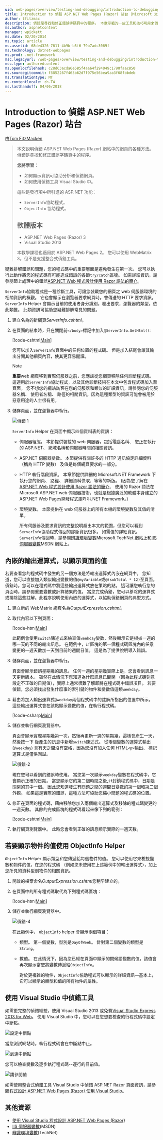 ```yaml
---
uid: web-pages/overview/testing-and-debugging/introduction-to-debugging
title: Introduction to 偵錯 ASP.NET Web Pages (Razor) 站台 |Microsoft 文件
author: tfitzmac
description: 偵錯是尋找和修正錯誤字碼頁中的程序。 本章示範的一些工具和技巧可用來偵錯並 analyz...
ms.author: aspnetcontent
manager: wpickett
ms.date: 02/20/2014
ms.topic: article
ms.assetid: 68de4326-7611-4b9b-b5f6-79b7adc3069f
ms.technology: dotnet-webpages
ms.prod: .net-framework
msc.legacyurl: /web-pages/overview/testing-and-debugging/introduction-to-debugging
msc.type: authoredcontent
ms.openlocfilehash: c28d63acda6e585f4aa64f294049c1790faac850
ms.sourcegitcommit: f8852267f463b62d7f975e56bea9aa3f68fbbdeb
ms.translationtype: MT
ms.contentlocale: zh-TW
ms.lasthandoff: 04/06/2018
---
```

<a name="introduction-to-debugging-aspnet-web-pages-razor-sites"></a>Introduction to 偵錯 ASP.NET Web Pages (Razor) 站台
====================
由[Tom FitzMacken](https://github.com/tfitzmac)

> 本文說明偵錯 ASP.NET Web Pages (Razor) 網站中的網頁的各種方法。 偵錯是尋找和修正錯誤字碼頁中的程序。
> 
> **您將學習：** 
> 
> - 如何顯示資訊可協助分析和偵錯網頁。
> - 如何使用偵錯工具 Visual Studio 中。
>   
> 
> 這些是發行項中所引進的 ASP.NET 功能：
> 
> - `ServerInfo`協助程式。
> - `ObjectInfo` 協助程式。
>   
> 
> ## <a name="software-versions"></a>軟體版本
> 
> 
> - ASP.NET Web Pages (Razor) 3
> - Visual Studio 2013
>   
> 
> 本教學課程也適用於 ASP.NET Web Pages 2。 您可以使用 WebMatrix 3，但不是支援整合式偵錯工具。


疑難排解錯誤和問題，您的程式碼中的重要層面是避免發生在第一次。 您可以執行此動作將您的程式碼有可能造成錯誤的各節`try/catch`區塊。 如需詳細資訊，請參閱節上處理中的錯誤[ASP.NET Web 程式設計使用 Razor 語法的簡介](https://go.microsoft.com/fwlink/?LinkId=202890)。

`ServerInfo`協助程式是一種診斷工具，可讓您裝載您的網頁之 web 伺服器環境的相關資訊的概觀。 它也會顯示在瀏覽器要求網頁時，會傳送的 HTTP 要求資訊。 `ServerInfo` Helper 會顯示目前的使用者身分識別，發出要求，瀏覽器的類型，依此類推。 此類資訊可協助您疑難排解常見的問題。

1. 建立名為的新網頁*ServerInfo.cshtml*。
2. 在頁面的結束時，只在關閉前`</body>`標記中加入`@ServerInfo.GetHtml()`:

    [!code-cshtml[Main](introduction-to-debugging/samples/sample1.cshtml)]

    您可以加入`ServerInfo`頁面中的任何位置的程式碼。 但是加入結尾會讓其輸出分開其他網頁內容，使其更容易閱讀。

    > [!NOTE] 
    > 
    > **重要**web 網頁移到實際伺服器之前，您應該從您網頁移除任何診斷程式碼。 這適用於`ServerInfo`協助程式，以及其他診斷技術在本文中包含程式碼加入至頁面。 您不想您的網站訪客在您的伺服器和類似的詳細資訊，請參閱您的伺服器名稱、 使用者名稱、 路徑的相關資訊，因為這種類型的資訊可能會被用於惡意用途的人士很有用。
3. 儲存頁面，並在瀏覽器中執行。

    ![偵錯 1](introduction-to-debugging/_static/image1.jpg)

    `ServerInfo` Helper 在頁面中顯示四個資料表的資訊：

   - 伺服器組態。 本節提供裝載的 web 伺服器，包括電腦名稱、 您正在執行的 ASP.NET、 網域名稱和伺服器時間的相關資訊。
   - ASP.NET 伺服器變數。 本節提供有關許多的 HTTP 通訊協定詳細資料 （稱為 HTTP 變數） 及值是每個網頁要求的一部分。
   - HTTP 執行階段資訊。 本章節提供詳細的 Microsoft.NET Framework 下執行您的網頁、 路徑、 詳細資料快取，等等的新版。 (因為您了解在[ASP.NET Web 程式設計使用 Razor 語法的簡介](https://go.microsoft.com/fwlink/?LinkId=202890)、 使用的 Razor 語法在 Microsoft ASP.NET web 伺服器技術，也就是根據廣泛的軟體本身建立的 ASP.NET Web Pages開發程式庫呼叫.NET Framework。）
   - 環境變數。 本節提供在 web 伺服器上的所有本機的環境變數及其值的清單。

     所有伺服器及要求資訊的完整說明超出本文的範圍，但您可以看到`ServerInfo`協助程式傳回的診斷資訊很多。 如需值的詳細資訊，`ServerInfo`傳回時，請參閱[辨識環境變數](https://technet.microsoft.com/library/dd560744(WS.10).aspx)Microsoft TechNet 網站上和[IIS 伺服器變數](https://msdn.microsoft.com/library/ms524602(VS.90).aspx)MSDN 網站上。

## <a name="embedding-output-expressions-to-display-page-values"></a>內嵌的輸出運算式，以顯示頁面的值

若要查看您的程式碼中發生的另一個方法是將輸出運算式內嵌在網頁中。 您知道，您可以直接加入類似輸出變數的值`@myVariable`或`@(subTotal * 12)`至頁面。 偵錯時，您可以在程式碼中將這些輸出運算式放在策略的點。 這可讓您執行您的頁面時，請參閱重要變數或計算結果的值。 當您完成偵錯，您可以移除的運算式或排除這些註解。此程序說明使用內嵌的運算式，以協助偵錯網頁的典型方式。

1. 建立新的 WebMatrix 網頁名為*OutputExpression.cshtml*。
2. 取代內容以下列頁面：

    [!code-html[Main](introduction-to-debugging/samples/sample2.html)]

    此範例會使用`switch`陳述式來檢查值`weekday`變數，然後顯示它是根據一週的哪一天的不同的輸出訊息。 在範例中，`if`區塊的第一個程式碼區塊內的任意變更的一週天數加一天到目前的週間日值。 這是為了提供說明導入錯誤。
3. 儲存頁面，並在瀏覽器中執行。

    頁面會顯示錯誤星期幾的訊息。 任何一週的星期幾實際上是，您會看到訊息一天更新版本。 雖然在此情況下您知道為什麼訊息已關閉 （因為此程式碼刻意設定不正確的日期值），實際上通常很難了解即將在程式碼中錯誤項目。 若要偵錯，您必須找出發生什麼事的索引鍵的物件和變數值這類`weekday`。
4. 藉由將加入輸出運算式`@weekday`兩個程式碼中的註解所指出的位置中所示。 這些輸出運算式會在該點顯示變數的值，在執行程式碼。

    [!code-csharp[Main](introduction-to-debugging/samples/sample3.cs?highlight=2-3,15-16)]
5. 儲存並執行網頁瀏覽器中。

    頁面會顯示實際星期幾第一次，然後再更新一週的星期幾，這樣會產生一天，然後按一下 從產生的訊息中新增`switch`陳述式。 從兩個變數的運算式輸出 (`@weekday`) 具有天之間沒有空格，因為您沒有加入任何 HTML`<p>`輸出、 標記運算式是僅供測試。

    ![偵錯-2](introduction-to-debugging/_static/image2.jpg)

    現在您可以看到的錯誤時使用。 當您第一次顯示`weekday`變數在程式碼中，它會顯示正確的日期。 當您顯示它的第二個時間之後,`if`封鎖程式碼中，日期是關閉的其中一個。 因此您知道發生有問題之間的週間日變數的第一個和第二個外觀。 如果這是實際的錯誤，這種方法可協助您縮小問題的程式碼的位置。
6. 修正在頁面的程式碼，藉由移除您加入兩個輸出運算式及移除的程式碼變更的一週天數。 其餘的完成區塊的程式碼看起來像下列的範例：

    [!code-cshtml[Main](introduction-to-debugging/samples/sample4.cshtml)]
7. 執行網頁瀏覽器中。 此時您會看到正確的訊息顯示實際的一週天數。

## <a name="using-the-objectinfo-helper-to-display-object-values"></a>若要顯示物件的值使用 ObjectInfo Helper

`ObjectInfo` Helper 顯示類型和您傳遞給每個物件的值。 您可以使用它來檢視變數和物件的值，在您的程式碼 （例如您未使用在上述範例中的輸出運算式），加上您所見的資料型別物件的相關資訊。

1. 開啟的檔案命名*OutputExpression.cshtml*您稍早建立的。
2. 在頁面中的所有程式碼取代為下列程式碼區塊：

    [!code-html[Main](introduction-to-debugging/samples/sample5.html)]
3. 儲存並執行網頁瀏覽器中。

    ![偵錯-4](introduction-to-debugging/_static/image3.jpg)

    在此範例中， `ObjectInfo` helper 會顯示兩個項目：

   - 類型。 第一個變數，型別是`DayOfWeek`。 針對第二個變數的類型是`String`。
   - 數值。 在此情況下，因為您已經在頁面中顯示的問候語變數的值，該值會再次顯示當您將變數傳遞給`ObjectInfo`。

     對於更複雜的物件，`ObjectInfo`協助程式可以顯示的詳細資訊&#8212;基本上，它可以顯示的類型和值的所有物件的屬性。

## <a name="using-debugging-tools-in-visual-studio"></a>使用 Visual Studio 中偵錯工具

如需更完整的偵錯經驗，使用 Visual Studio 2013 或免費[Visual Studio Express 2013 for Web](https://www.visualstudio.com/downloads/download-visual-studio-vs#d-2013-express)。 使用 Visual Studio 中，您可以在您想要檢查的行程式碼中設定中斷點。

![設定中斷點](introduction-to-debugging/_static/image1.png)

當您測試網站時，執行程式碼會在中斷點中止。

![到達中斷點](introduction-to-debugging/_static/image2.png)

您可以檢查變數及逐步執行程式碼--逐行的目前值。

![請參閱值](introduction-to-debugging/_static/image3.png)

如需使用整合式偵錯工具 Visual Studio 中偵錯 ASP.NET Razor 頁面資訊，請參閱[程式設計 ASP.NET Web Pages (Razor) 使用 Visual Studio](https://go.microsoft.com/fwlink/?LinkId=205854)。

## <a name="additional-resources"></a>其他資源

- [使用 Visual Studio 程式設計 ASP.NET Web Pages (Razor)](https://go.microsoft.com/fwlink/?LinkId=205854)
- [IIS 伺服器變數](https://msdn.microsoft.com/library/ms524602(VS.90).aspx)(MSDN)
- [辨識環境變數](https://technet.microsoft.com/library/dd560744(WS.10).aspx)(TechNet)
